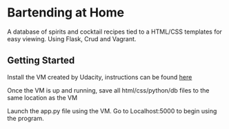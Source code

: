 # Bartending at Home

A database of spirits and cocktail recipes tied to a HTML/CSS templates for easy viewing. Using Flask, Crud and Vagrant. 

## Getting Started

Install the VM created by Udacity, instructions can be found [here](https://classroom.udacity.com/nanodegrees/nd004/parts/8d3e23e1-9ab6-47eb-b4f3-d5dc7ef27bf0/modules/bc51d967-cb21-46f4-90ea-caf73439dc59/lessons/5475ecd6-cfdb-4418-85a2-f2583074c08d/concepts/14c72fe3-e3fe-4959-9c4b-467cf5b7c3a0)

Once the VM is up and running, save all html/css/python/db files to the same location as the VM

Launch the app.py file using the VM. Go to Localhost:5000 to begin using the program. 


